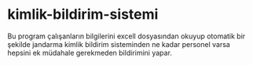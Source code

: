 # kimlik-bildirim-sistemi
Bu program çalışanların bilgilerini excell dosyasından okuyup otomatik bir şekilde jandarma kimlik bildirim sisteminden ne kadar personel varsa hepsini ek müdahale gerekmeden bildirimini yapar.
